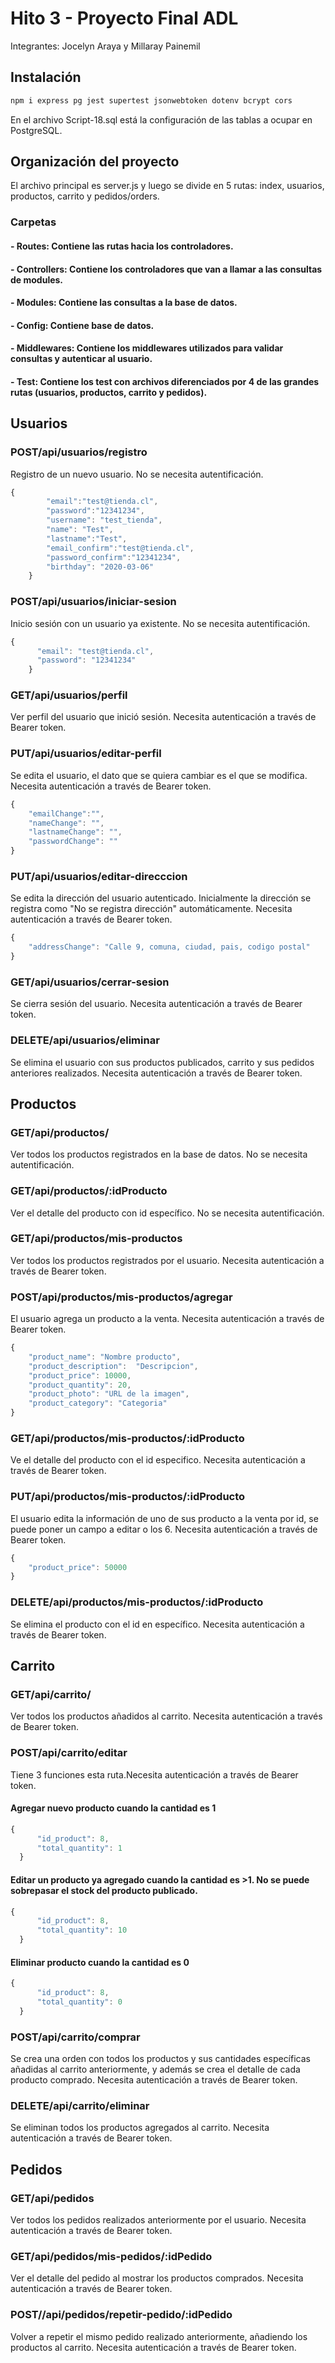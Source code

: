 # Hito 3 - Proyecto Final ADL

Integrantes: Jocelyn Araya y Millaray Painemil

## Instalación

```bash
npm i express pg jest supertest jsonwebtoken dotenv bcrypt cors 
```
En el archivo Script-18.sql está la configuración de las tablas a ocupar en PostgreSQL.

## Organización del proyecto

El archivo principal es server.js y luego se divide en 5 rutas: index, usuarios, productos, carrito y pedidos/orders.
### Carpetas
#### - Routes: Contiene las rutas hacia los controladores.
#### - Controllers: Contiene los controladores que van a llamar a las consultas de modules.
#### - Modules: Contiene las consultas a la base de datos.
#### - Config: Contiene base de datos.
#### - Middlewares: Contiene los middlewares utilizados para validar consultas y autenticar al usuario.
#### - Test: Contiene los test con archivos diferenciados por 4 de las grandes rutas (usuarios, productos, carrito y pedidos).



## Usuarios

### POST/api/usuarios/registro
Registro de un nuevo usuario. No se necesita autentificación.
```javascript
{
        "email":"test@tienda.cl",
        "password":"12341234",
        "username": "test_tienda",
        "name": "Test",
        "lastname":"Test",
        "email_confirm":"test@tienda.cl",
        "password_confirm":"12341234",
        "birthday": "2020-03-06"
    }
```
### POST/api/usuarios/iniciar-sesion
Inicio sesión con un usuario ya existente. No se necesita autentificación.
```javascript
{
      "email": "test@tienda.cl",
      "password": "12341234"
    }
```
### GET/api/usuarios/perfil
Ver perfil del usuario que inició sesión. Necesita autenticación a través de Bearer token.

### PUT/api/usuarios/editar-perfil
Se edita el usuario, el dato que se quiera cambiar es el que se modifica. Necesita autenticación a través de Bearer token.
```javascript
{  
    "emailChange":"",
	"nameChange": "",
    "lastnameChange": "",
    "passwordChange": ""
}
```

### PUT/api/usuarios/editar-direcccion
Se edita la dirección del usuario autenticado. Inicialmente la dirección se registra como "No se registra dirección" automáticamente. Necesita autenticación a través de Bearer token.
```javascript
{
	"addressChange": "Calle 9, comuna, ciudad, pais, codigo postal"
}
```
### GET/api/usuarios/cerrar-sesion
Se cierra sesión del usuario. Necesita autenticación a través de Bearer token.

### DELETE/api/usuarios/eliminar
Se elimina el usuario con sus productos publicados, carrito y sus pedidos anteriores realizados. Necesita autenticación a través de Bearer token.

## Productos
### GET/api/productos/
Ver todos los productos registrados en la base de datos. No se necesita autentificación.

### GET/api/productos/:idProducto
Ver el detalle del producto con id específico. No se necesita autentificación.

### GET/api/productos/mis-productos
Ver todos los productos registrados por el usuario. Necesita autenticación a través de Bearer token.

### POST/api/productos/mis-productos/agregar
El usuario agrega un producto a la venta. Necesita autenticación a través de Bearer token.
```javascript
{
    "product_name": "Nombre producto",
    "product_description":  "Descripcion",
    "product_price": 10000,
    "product_quantity": 20,
    "product_photo": "URL de la imagen",
    "product_category": "Categoria"
}
```
### GET/api/productos/mis-productos/:idProducto
Ve el detalle del producto con el id especifico. Necesita autenticación a través de Bearer token.

### PUT/api/productos/mis-productos/:idProducto
El usuario edita la información de uno de sus producto a la venta por id, se puede poner un campo a editar o los 6. Necesita autenticación a través de Bearer token.
```javascript
{
    "product_price": 50000
}
```
### DELETE/api/productos/mis-productos/:idProducto
Se elimina el producto con el id en específico. Necesita autenticación a través de Bearer token.

## Carrito
### GET/api/carrito/
Ver todos los productos añadidos al carrito. Necesita autenticación a través de Bearer token.

### POST/api/carrito/editar
Tiene 3 funciones esta ruta.Necesita autenticación a través de Bearer token.
#### Agregar nuevo producto cuando la cantidad es 1
```javascript
{
      "id_product": 8,
      "total_quantity": 1
  }
```
#### Editar un producto ya agregado cuando la cantidad es >1. No se puede sobrepasar el stock del producto publicado.
```javascript
{
      "id_product": 8,
      "total_quantity": 10
  }
```
#### Eliminar producto cuando la cantidad es 0
```javascript
{
      "id_product": 8,
      "total_quantity": 0
  }
```

### POST/api/carrito/comprar
Se crea una orden con todos los productos y sus cantidades específicas añadidas al carrito anteriormente, y además se crea el detalle de cada producto comprado. Necesita autenticación a través de Bearer token.

### DELETE/api/carrito/eliminar
Se eliminan todos los productos agregados al carrito. Necesita autenticación a través de Bearer token.

## Pedidos
### GET/api/pedidos
Ver todos los pedidos realizados anteriormente por el usuario. Necesita autenticación a través de Bearer token.

### GET/api/pedidos/mis-pedidos/:idPedido
Ver el detalle del pedido al mostrar los productos comprados. Necesita autenticación a través de Bearer token.

### POST//api/pedidos/repetir-pedido/:idPedido
Volver a repetir el mismo pedido realizado anteriormente, añadiendo los productos al carrito. Necesita autenticación a través de Bearer token.
